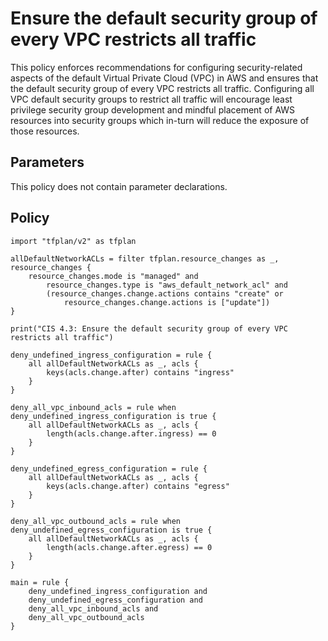 #  Ensure the default security group of every VPC restricts all traffic
This policy enforces recommendations for configuring security-related aspects of the default Virtual Private Cloud (VPC) in AWS and ensures that the default security group of every VPC restricts all traffic. Configuring all VPC default security groups to restrict all traffic will encourage least privilege security group development and mindful placement of AWS resources into security groups which in-turn will reduce the exposure of those resources.

## Parameters
This policy does not contain parameter declarations.

## Policy
```sentinel
import "tfplan/v2" as tfplan

allDefaultNetworkACLs = filter tfplan.resource_changes as _, resource_changes {
	resource_changes.mode is "managed" and
		resource_changes.type is "aws_default_network_acl" and
		(resource_changes.change.actions contains "create" or
			resource_changes.change.actions is ["update"])
}

print("CIS 4.3: Ensure the default security group of every VPC restricts all traffic")

deny_undefined_ingress_configuration = rule {
	all allDefaultNetworkACLs as _, acls {
		keys(acls.change.after) contains "ingress"
	}
}

deny_all_vpc_inbound_acls = rule when deny_undefined_ingress_configuration is true {
	all allDefaultNetworkACLs as _, acls {
		length(acls.change.after.ingress) == 0
	}
}

deny_undefined_egress_configuration = rule {
	all allDefaultNetworkACLs as _, acls {
		keys(acls.change.after) contains "egress"
	}
}

deny_all_vpc_outbound_acls = rule when deny_undefined_egress_configuration is true {
	all allDefaultNetworkACLs as _, acls {
		length(acls.change.after.egress) == 0
	}
}

main = rule {
	deny_undefined_ingress_configuration and
	deny_undefined_egress_configuration and
	deny_all_vpc_inbound_acls and
	deny_all_vpc_outbound_acls
}
```
